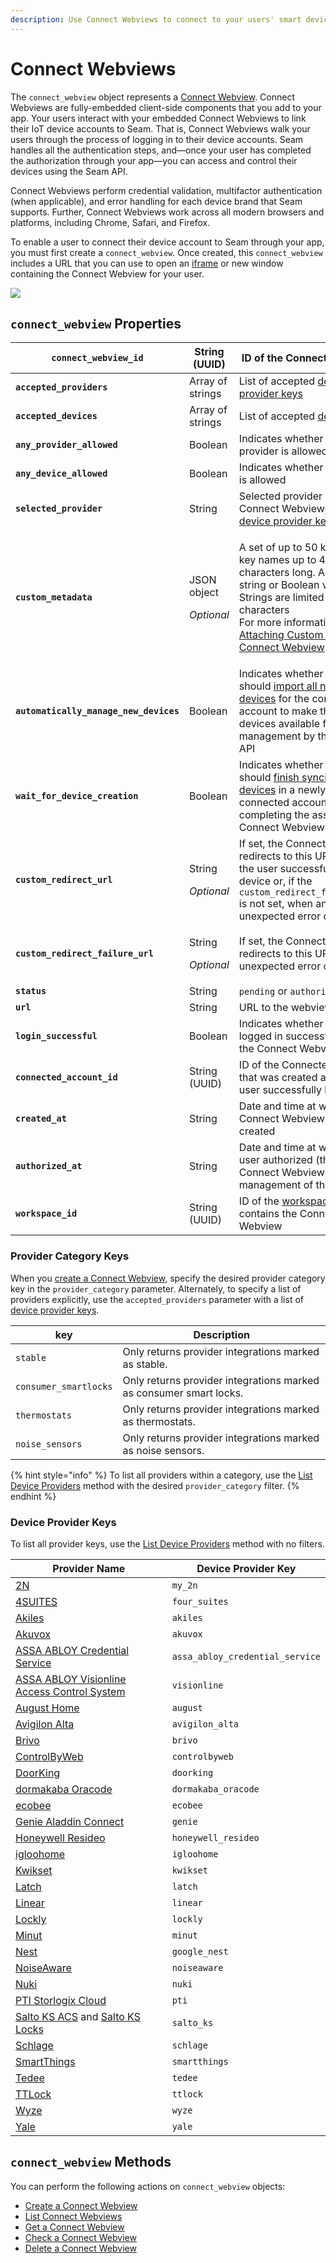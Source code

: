 ```yaml
---
description: Use Connect Webviews to connect to your users' smart devices to the Seam API
---
```


# Connect Webviews

The `connect_webview` object represents a [Connect Webview](../../core-concepts/connect-webviews/). Connect Webviews are fully-embedded client-side components that you add to your app. Your users interact with your embedded Connect Webviews to link their IoT device accounts to Seam. That is, Connect Webviews walk your users through the process of logging in to their device accounts. Seam handles all the authentication steps, and—once your user has completed the authorization through your app—you can access and control their devices using the Seam API.

Connect Webviews perform credential validation, multifactor authentication (when applicable), and error handling for each device brand that Seam supports. Further, Connect Webviews work across all modern browsers and platforms, including Chrome, Safari, and Firefox.

To enable a user to connect their device account to Seam through your app, you must first create a `connect_webview`. Once created, this `connect_webview` includes a URL that you can use to open an [iframe](https://www.w3schools.com/html/html\_iframe.asp) or new window containing the Connect Webview for your user.

![](<../../.gitbook/assets/image (12).png>)

## `connect_webview` Properties

| **`connect_webview_id`**               | String (UUID)                              | ID of the Connect Webview                                                                                                                                                                                                                                                                                                     |
| -------------------------------------- | ------------------------------------------ | ----------------------------------------------------------------------------------------------------------------------------------------------------------------------------------------------------------------------------------------------------------------------------------------------------------------------------- |
| **`accepted_providers`**               | Array of strings                           | List of accepted [device provider keys](./#device-provider-keys)                                                                                                                                                                                                                                                              |
| **`accepted_devices`**                 | Array of strings                           | List of accepted [devices](../../core-concepts/devices/)                                                                                                                                                                                                                                                                      |
| **`any_provider_allowed`**             | Boolean                                    | Indicates whether any provider is allowed                                                                                                                                                                                                                                                                                     |
| **`any_device_allowed`**               | Boolean                                    | Indicates whether any device is allowed                                                                                                                                                                                                                                                                                       |
| **`selected_provider`**                | String                                     | Selected provider of the Connect Webview, one of [device provider keys](./#device-provider-keys)                                                                                                                                                                                                                              |
| **`custom_metadata`**                  | <p>JSON object</p><p><em>Optional</em></p> | <p>A set of up to 50 keys, with key names up to 40 characters long. Accepts string or Boolean values. Strings are limited to 500 characters<br>For more information, see <a href="../../core-concepts/connect-webviews/attaching-custom-data-to-the-connect-webview.md">Attaching Custom Data to the Connect Webview</a>.</p> |
| **`automatically_manage_new_devices`** | Boolean                                    | Indicates whether Seam should [import all new devices](../../core-concepts/connect-webviews/customizing-connect-webviews.md#automatically\_manage\_new\_devices) for the connected account to make these devices available for use and management by the Seam API                                                             |
| **`wait_for_device_creation`**         | Boolean                                    | Indicates whether Seam should [finish syncing all devices](../../core-concepts/connect-webviews/customizing-connect-webviews.md#wait\_for\_device\_creation) in a newly-connected account before completing the associated Connect Webview                                                                                    |
| **`custom_redirect_url`**              | <p>String</p><p><em>Optional</em></p>      | If set, the Connect Webview redirects to this URL when the user successfully pairs a device or, if the `custom_redirect_failure_url` is not set, when an unexpected error occurs                                                                                                                                              |
| **`custom_redirect_failure_url`**      | <p>String</p><p><em>Optional</em></p>      | If set, the Connect Webview redirects to this URL when an unexpected error occurs                                                                                                                                                                                                                                             |
| **`status`**                           | String                                     | `pending` or `authorized`                                                                                                                                                                                                                                                                                                     |
| **`url`**                              | String                                     | URL to the webview                                                                                                                                                                                                                                                                                                            |
| **`login_successful`**                 | Boolean                                    | Indicates whether the user logged in successfully using the Connect Webview                                                                                                                                                                                                                                                   |
| **`connected_account_id`**             | String (UUID)                              | ID of the Connected Account that was created after the user successfully logged in                                                                                                                                                                                                                                            |
| **`created_at`**                       | String                                     | Date and time at which the Connect Webview was created                                                                                                                                                                                                                                                                        |
| **`authorized_at`**                    | String                                     | Date and time at which the user authorized (through the Connect Webview) the management of their devices                                                                                                                                                                                                                      |
| **`workspace_id`**                     | String (UUID)                              | ID of the [workspace](../../core-concepts/workspaces/) that contains the Connect Webview                                                                                                                                                                                                                                      |

### Provider Category Keys

When you [create a Connect Webview](create.md), specify the desired provider category key in the `provider_category` parameter. Alternately, to specify a list of providers explicitly, use the `accepted_providers` parameter with a list of [device provider keys](./#device-provider-keys).

| key                   | Description                                                        |
| --------------------- | ------------------------------------------------------------------ |
| `stable`              | Only returns provider integrations marked as stable.               |
| `consumer_smartlocks` | Only returns provider integrations marked as consumer smart locks. |
| `thermostats`         | Only returns provider integrations marked as thermostats.          |
| `noise_sensors`       | Only returns provider integrations marked as noise sensors.        |

{% hint style="info" %}
To list all providers within a category, use the [List Device Providers](../devices/list\_device\_providers.md) method with the desired `provider_category` filter.
{% endhint %}

### Device Provider Keys

To list all provider keys, use the [List Device Providers](../devices/list\_device\_providers.md) method with no filters.

| Provider Name                                                                                                                                       | Device Provider Key             |
| --------------------------------------------------------------------------------------------------------------------------------------------------- | ------------------------------- |
| [2N](../../device-guides/2n-intercom-systems.md)                                                                                                    | `my_2n`                         |
| [4SUITES](../../device-and-system-integration-guides/4suites-locks/)                                                                                | `four_suites`                   |
| [Akiles](../../device-and-system-integration-guides/akiles-locks/)                                                                                  | `akiles`                        |
| [Akuvox](https://akuvox.com/)                                                                                                                       | `akuvox`                        |
| [ASSA ABLOY Credential Service](../../device-guides/assa-abloy-credential-services-credential-manager-in-development.md)                            | `assa_abloy_credential_service` |
| [ASSA ABLOY Visionline Access Control System](../../device-guides/assa-abloy-visionline-access-control-system-in-development/)                      | `visionline`                    |
| [August Home](../../device-guides/august-locks.md)                                                                                                  | `august`                        |
| [Avigilon Alta](../../device-guides/avigilon-alta-access-system.md)                                                                                 | `avigilon_alta`                 |
| [Brivo](../../device-guides/brivo-access.md)                                                                                                        | `brivo`                         |
| [ControlByWeb](../../device-guides/get-started-with-controlbyweb-devices.md)                                                                        | `controlbyweb`                  |
| [DoorKing](https://www.doorking.com/)                                                                                                               | `doorking`                      |
| [dormakaba Oracode](../../device-guides/dormakaba-oracode-locks.md)                                                                                 | `dormakaba_oracode`             |
| [ecobee](../../device-guides/ecobee-thermostats.md)                                                                                                 | `ecobee`                        |
| [Genie Aladdin Connect](https://www.geniecompany.com/aladdin-connect-by-genie)                                                                      | `genie`                         |
| [Honeywell Resideo](../../device-and-system-integration-guides/honeywell-thermostats/)                                                              | `honeywell_resideo`             |
| [igloohome](../../device-guides/igloohome-locks.md)                                                                                                 | `igloohome`                     |
| [Kwikset](../../device-guides/kwikset-locks.md)                                                                                                     | `kwikset`                       |
| [Latch](../../device-and-system-integration-guides/latch-access-control-system/)                                                                    | `latch`                         |
| [Linear](https://linear-solutions.com/)                                                                                                             | `linear`                        |
| [Lockly](../../device-and-system-integration-guides/lockly-locks/)                                                                                  | `lockly`                        |
| [Minut](../../device-guides/minut-sensors.md)                                                                                                       | `minut`                         |
| [Nest](../../device-guides/google-nest-thermostats/)                                                                                                | `google_nest`                   |
| [NoiseAware](../../device-guides/noiseaware-sensors.md)                                                                                             | `noiseaware`                    |
| [Nuki](../../device-guides/nuki-locks.md)                                                                                                           | `nuki`                          |
| [PTI Storlogix Cloud](../../device-guides/pti-storlogix-cloud.md)                                                                                   | `pti`                           |
| [Salto KS ACS](../../device-and-system-integration-guides/salto-ks-access-control-system/) and [Salto KS Locks](../../device-guides/salto-locks.md) | `salto_ks`                         |
| [Schlage](https://www.schlage.com/en/home/products/products-smart-locks.html)                                                                       | `schlage`                       |
| [SmartThings](https://www.smartthings.com/)                                                                                                         | `smartthings`                   |
| [Tedee](../../device-and-system-integration-guides/tedee-locks/)                                                                                    | `tedee`                         |
| [TTLock](../../device-guides/ttlock-locks.md)                                                                                                       | `ttlock`                        |
| [Wyze](../../device-guides/wyze-locks.md)                                                                                                           | `wyze`                          |
| [Yale](../../device-guides/yale-locks.md)                                                                                                           | `yale`                          |

## `connect_webview` Methods

You can perform the following actions on `connect_webview` objects:

* [Create a Connect Webview](create.md)
* [List Connect Webviews](list.md)
* [Get a Connect Webview](get.md)
* [Check a Connect Webview](get.md)
* [Delete a Connect Webview](delete.md)
